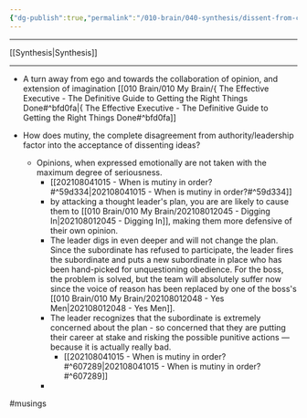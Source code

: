 ```yaml
---
{"dg-publish":true,"permalink":"/010-brain/040-synthesis/dissent-from-consensus-sparks-the-evolution-of-culture/","created":"2021-08-06T16:36:36.000-04:00","updated":"2025-03-20T01:29:20.000-04:00"}
---
```


---

[[Synthesis\|Synthesis]]

---

- A turn away from ego and towards the collaboration of opinion, and extension of imagination
[[010 Brain/010 My Brain/{ The Effective Executive - The Definitive Guide to Getting the Right Things Done#^bfd0fa\|{ The Effective Executive - The Definitive Guide to Getting the Right Things Done#^bfd0fa]]

- How does mutiny, the complete disagreement from authority/leadership factor into the acceptance of dissenting ideas?
	- Opinions, when expressed emotionally are not taken with the maximum degree of seriousness.
		-	[[202108041015 - When is mutiny in order?#^59d334\|202108041015 - When is mutiny in order?#^59d334]]
		- by attacking a thought leader's plan, you are are likely to cause them to [[010 Brain/010 My Brain/202108012045 - Digging In\|202108012045 - Digging In]], making them more defensive of their own opinion.
		- The leader digs in even deeper and will not change the plan. Since the subordinate has refused to participate, the leader fires the subordinate and puts a new subordinate in place who has been hand-picked for unquestioning obedience. For the boss, the problem is solved, but the team will absolutely suffer now since the voice of reason has been replaced by one of the boss's [[010 Brain/010 My Brain/202108012048 - Yes Men\|202108012048 - Yes Men]].
		- The leader recognizes that the subordinate is extremely concerned about the plan - so concerned that they are putting their career at stake and risking the possible punitive actions — because it is actually really bad. 
			- [[202108041015 - When is mutiny in order?#^607289\|202108041015 - When is mutiny in order?#^607289]]
		- 

#musings